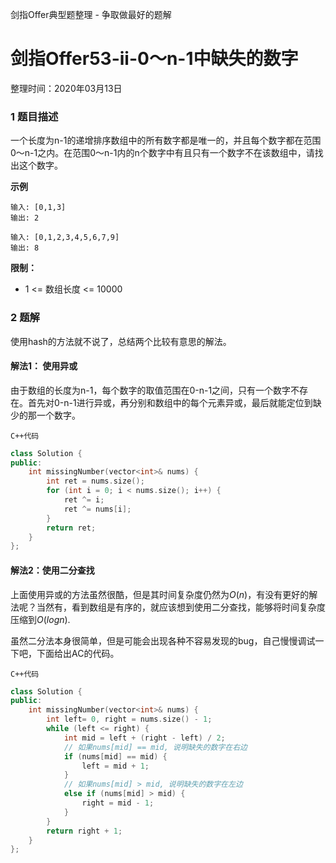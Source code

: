 剑指Offer典型题整理 - 争取做最好的题解

# 剑指Offer53-ii-0～n-1中缺失的数字

整理时间：2020年03月13日



### 1 题目描述

一个长度为n-1的递增排序数组中的所有数字都是唯一的，并且每个数字都在范围0～n-1之内。在范围0～n-1内的n个数字中有且只有一个数字不在该数组中，请找出这个数字。



**示例**

```
输入: [0,1,3]
输出: 2

输入: [0,1,2,3,4,5,6,7,9]
输出: 8
```



**限制：**

- 1 <= 数组长度 <= 10000



### 2 题解

使用hash的方法就不说了，总结两个比较有意思的解法。

#### 解法1： 使用异或

由于数组的长度为n-1，每个数字的取值范围在0-n-1之间，只有一个数字不存在。首先对0-n-1进行异或，再分别和数组中的每个元素异或，最后就能定位到缺少的那一个数字。

`C++代码`

```cpp
class Solution {
public:
    int missingNumber(vector<int>& nums) {
        int ret = nums.size();
        for (int i = 0; i < nums.size(); i++) {
            ret ^= i;
            ret ^= nums[i];
        }
        return ret;
    }
};
```



#### 解法2：使用二分查找

上面使用异或的方法虽然很酷，但是其时间复杂度仍然为$O(n)$，有没有更好的解法呢？当然有，看到数组是有序的，就应该想到使用二分查找，能够将时间复杂度压缩到$O(logn)$.

虽然二分法本身很简单，但是可能会出现各种不容易发现的bug，自己慢慢调试一下吧，下面给出AC的代码。

`C++代码`

```cpp
class Solution {
public:
    int missingNumber(vector<int>& nums) {
        int left= 0, right = nums.size() - 1;
        while (left <= right) {
            int mid = left + (right - left) / 2;
            // 如果nums[mid] == mid, 说明缺失的数字在右边
            if (nums[mid] == mid) {
                left = mid + 1;
            }
            // 如果nums[mid] > mid, 说明缺失的数字在左边
            else if (nums[mid] > mid) {
                right = mid - 1;
            }
        }
        return right + 1;
    }
};
```

